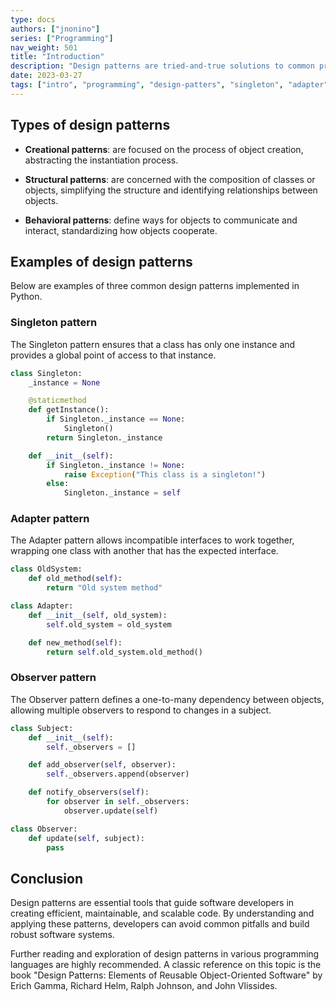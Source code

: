 ```yaml
---
type: docs
authors: ["jnonino"]
series: ["Programming"]
nav_weight: 501
title: "Introduction"
description: "Design patterns are tried-and-true solutions to common problems that arise in software development. They represent best practices and are used to create organized, clean, and scalable code. This article covers various design patterns with examples in Python."
date: 2023-03-27
tags: ["intro", "programming", "design-patters", "singleton", "adapter", "observer"]
---
```


## Types of design patterns

- **Creational patterns**: are focused on the process of object creation, abstracting the instantiation process.

- **Structural patterns**: are concerned with the composition of classes or objects, simplifying the structure and identifying relationships between objects.

- **Behavioral patterns**: define ways for objects to communicate and interact, standardizing how objects cooperate.

## Examples of design patterns

Below are examples of three common design patterns implemented in Python.

### Singleton pattern

The Singleton pattern ensures that a class has only one instance and provides a global point of access to that instance.

```python
class Singleton:
    _instance = None

    @staticmethod
    def getInstance():
        if Singleton._instance == None:
            Singleton()
        return Singleton._instance

    def __init__(self):
        if Singleton._instance != None:
            raise Exception("This class is a singleton!")
        else:
            Singleton._instance = self
```

### Adapter pattern

The Adapter pattern allows incompatible interfaces to work together, wrapping one class with another that has the expected interface.

```python
class OldSystem:
    def old_method(self):
        return "Old system method"

class Adapter:
    def __init__(self, old_system):
        self.old_system = old_system

    def new_method(self):
        return self.old_system.old_method()
```

### Observer pattern

The Observer pattern defines a one-to-many dependency between objects, allowing multiple observers to respond to changes in a subject.

```python
class Subject:
    def __init__(self):
        self._observers = []

    def add_observer(self, observer):
        self._observers.append(observer)

    def notify_observers(self):
        for observer in self._observers:
            observer.update(self)

class Observer:
    def update(self, subject):
        pass
```

## Conclusion

Design patterns are essential tools that guide software developers in creating efficient, maintainable, and scalable code. By understanding and applying these patterns, developers can avoid common pitfalls and build robust software systems.

Further reading and exploration of design patterns in various programming languages are highly recommended. A classic reference on this topic is the book "Design Patterns: Elements of Reusable Object-Oriented Software" by Erich Gamma, Richard Helm, Ralph Johnson, and John Vlissides.
